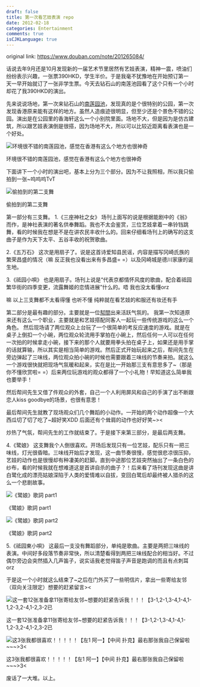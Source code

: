 ```yaml
---
draft: false
title: 第一次看艺妓表演 repo
date: 2012-02-18
categories: Entertainment
comments: true
isCJKLanguage: true
---
```


original link: https://www.douban.com/note/201265084/

话说去年9月还是10月发现新的一届艺术节里居然有艺妓表演，精神一震，喷油们纷纷表示兴趣，一张票390HKD，学生半价。于是我毫不犹豫地在开始预订第一天一早开始就订了一张非学生票。今天去钻石山的南莲池园看了这个只有一个小时却花了我390HKD的演出。

先来说说场地，第一次来钻石山的[南莲园池](http://www.nanliangarden.org/)，发现真的是个很特别的公园，第一次发现香港原来能有这样的地方。虽然人造痕迹很明显，但至少还是个景色不错的公园。演出是在公园里的香海轩这么一个小别院里面。场地不大，但是因为是仿古建筑，所以跟艺妓表演倒是很搭，因为场地不大，所以可以比较近距离看表演也是一个好处。


![环境很不错的南莲园池，感觉在香港有这么个地方也很神奇](../../assets/images/2012/02/p201265084-1.jpg)

环境很不错的南莲园池，感觉在香港有这么个地方也很神奇



下面讲下一个小时的演出吧，基本上分为三个部分。因为不让我照相，所以我只偷拍到一张~呜呜呜TvT


![偷拍到的第二支舞](../../assets/images/2012/02/p201265084-2.jpg)

偷拍到的第二支舞



第一部分有三支舞。
1.《三座神社之女》
场刊上面写的说是根据能剧中的《翁》而作，是神社表演的著名供奉舞蹈。我也不太会鉴赏，三位艺妓拿着一串铃铛跳舞，看的时候我在想是不是在讲农民丰收什么的。回来仔细看场刊上的确写的这支曲子是作为天下太平、五谷丰收的祝贺歌曲。

2.《五万石》
这次是用扇子了。说是这首诗爱知县民谣，内容是描写冈崎氏族的繁荣昌盛的情况（嘛 反正我也没看出来有多昌盛= =）以及冈崎城是德川家康的诞生地。

3.《祗园小唄》
也是用扇子。场刊上说是“代表京都情怀风度的歌曲，配合着祗园繁华街的四季变更，流露舞姬的恋情进展”什么的。唔 我也没太看懂orz

嘛 以上三支舞都不太看得懂 也听不懂 纯粹就在看艺妓的和服还有妆还有手

第二部分是最有趣的部分。主要就是一位[幇間](http://ja.wikipedia.org/wiki/%E5%B9%87%E9%96%93)出来活跃气氛的。
我第一次知道原来还有这么一个职业，主要就是和艺妓搭配同客人一起玩一些传统游戏的这么一个角色。
然后现场请了两位观众上台玩了一个很简单的考反应速度的游戏。就是在桌子上倒扣一个小碗，两位观众轮流用手掌拍在小碗上，然后任何一人可以在任何一次拍的时候拿走小碗，接下来的那个人就要用拳头拍在桌子上，如果还是用手掌的话就算输，所以其实是相当简单的游戏。然后正式开始玩起来之后，帮间先生在旁边弹起了三味线，两位观众拍小碗的时候也需要跟着三味线的节奏来拍。就这么一个游戏很快就把现场气氛暖和起来，实在是比一开始那三支有意思多了~（那是你不懂欣赏啦= =）后来两位玩游戏的观众都得了一个小礼物！早知道这么简单我也要举手！

然后帮间先生又借了件观众的外套，自己一个人利用屏风和自己的手演了出不断跟恋人kiss goodbye的场景，也很有意思！

最后帮间先生就教了现场观众们几个舞蹈的小动作。一开始的两个动作超像一个大西瓜切了切了吃了~超好笑XDD 后面还有个耸肩的动作也好好笑~><

炒热了气氛，帮间先生的工作就结束了。于是接下来第三部分，是最后两支舞。

4.《鹭娘》
这支舞我个人倒很喜欢。开场后发现只有一位艺妓，配乐只有一把三味线，灯光很昏暗。三味线开始后才发现，这一曲节奏很慢，感觉很悲凉很压抑，艺妓的动作也是很慢却有种凄美的赶脚。直到中途那位艺妓突然抽出了一条白色的纱布，看的时候我就在想难道这是首讲自杀的曲子？！后来看了场刊发现这曲是讲白鹭化成的漂亮姑娘深陷于人类的爱情难以自拔，变回白鹭后却最终被人猎杀的这么一个悲剧故事。

![《鹭娘》歌詞 part1](../../assets/images/2012/02/p201265084-3.jpg)

《鹭娘》歌詞 part1



![《鹭娘》歌詞 part2](../../assets/images/2012/02/p201265084-4.jpg)

《鹭娘》歌詞 part2



5.《祗园東小唄》
这最后一支没有舞蹈部分，单纯是歌曲。主要是两把三味线的表演。中间好多段落节奏非常快，所以清楚看得到两把三味线配合的相当好。不过偶尔旁边会突然插入几声笛子，说实话我老觉得笛子声音是跑调的而且有点刺耳orz

于是这一个小时就这么结束了~之后在门外买了一些明信片，拿出一些寄给友邻（双向关注限定）想要的赶紧留言><

![这一套12张准备拿11张寄给友邻~想要的赶紧告诉我！！！【3-1,2-1,3-4,1-4,1-1,2-3,2-4,1-2,3-2已](../../assets/images/2012/02/p201265084-5.jpg)

这一套12张准备拿11张寄给友邻~想要的赶紧告诉我！！！【3-1,2-1,3-4,1-4,1-1,2-3,2-4,1-2,3-2已



![这3张我都很喜欢！！！！！【左1 阿一】【中间 扑克】最右那张我自己保留啦~~~>3<](../../assets/images/2012/02/p201265084-6.jpg)

这3张我都很喜欢！！！！！【左1 阿一】【中间 扑克】最右那张我自己保留啦~~~>3<




废话了一大堆。以上。
